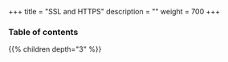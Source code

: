 +++
title = "SSL and HTTPS"
description = ""
weight = 700
+++

### Table of contents

{{% children depth="3" %}}
